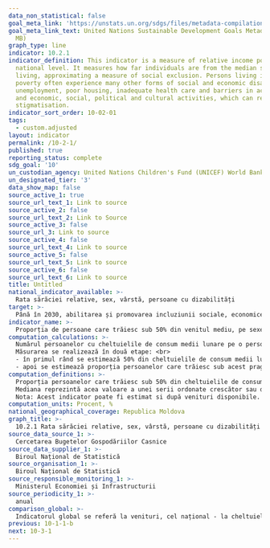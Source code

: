 ```yaml
---
data_non_statistical: false
goal_meta_link: 'https://unstats.un.org/sdgs/files/metadata-compilation/Metadata-Goal-10.pdf '
goal_meta_link_text: United Nations Sustainable Development Goals Metadata (PDF 4.0
  MB)
graph_type: line
indicator: 10.2.1
indicator_definition: This indicator is a measure of relative income poverty at the
  national level. It measures how far individuals are from the median standard of
  living, approximating a measure of social exclusion. Persons living in relative
  poverty often experience many other forms of social and economic disadvantage through
  unemployment, poor housing, inadequate health care and barriers in accessing education
  and economic, social, political and cultural activities, which can result from social
  stigmatisation.
indicator_sort_order: 10-02-01
tags:
  - custom.adjusted
layout: indicator
permalink: /10-2-1/
published: true
reporting_status: complete
sdg_goal: '10'
un_custodian_agency: United Nations Children's Fund (UNICEF) World Bank (WB)
un_designated_tier: '3'
data_show_map: false
source_active_1: true
source_url_text_1: Link to source
source_active_2: false
source_url_text_2: Link to Source
source_active_3: false
source_url_3: Link to source
source_active_4: false
source_url_text_4: Link to source
source_active_5: false
source_url_text_5: Link to source
source_active_6: false
source_url_text_6: Link to source
title: Untitled
national_indicator_available: >-
  Rata sărăciei relative, sex, vârstă, persoane cu dizabilități
target: >-
  Până în 2030, abilitarea și promovarea incluziunii sociale, economice și politice a tuturor, indiferent de vârstă, sex, dizabilitate, rasă, etnie, origine, religie sau statut economic sau de altă natură
indicator_name: >-
  Proporția de persoane care trăiesc sub 50% din venitul mediu, pe sexe, vârstă, persoane cu dizabilități
computation_calculations: >-
  Numărul persoanelor cu cheltuielile de consum medii lunare pe o persoană mai mici decât 50% din cheltuielile de consum medii lunare pe o persoană mediane, raportat la numărul total al populației, înmulțit cu 100.<br> 
  Măsurarea se realizează în două etape: <br> 
  - în primul rând se estimează 50% din cheltuielile de consum medii lunare pe o persoană mediane;<br> 
  - apoi se estimează proporția persoanelor care trăiesc sub acest prag relativ.
computation_definitions: >-
  Proporția persoanelor care trăiesc sub 50% din cheltuielile de consumul mediane.<br> 
  Mediana reprezintă acea valoare a unei serii ordonate crescător sau descrescător care împarte seria în două părți egale.<br> 
  Nota: Acest indicator poate fi estimat si după venituri disponibile. Din anul 2014 la baza estimării indicatorului a fost utilizat numărul populației cu reședință obișnuită și nu numărul populației stabile.
computation_units: Procent, %
national_geographical_coverage: Republica Moldova
graph_title: >-
  10.2.1 Rata sărăciei relative, sex, vârstă, persoane cu dizabilități
source_data_source_1: >-
  Cercetarea Bugetelor Gospodăriilor Casnice
source_data_supplier_1: >-
  Biroul Național de Statistică
source_organisation_1: >-
  Biroul Național de Statistică
source_responsible_monitoring_1: >-
  Ministerul Economiei și Infrastructurii
source_periodicity_1: >-
  anual
comparison_global: >-
  Indicatorul global se referă la venituri, cel național - la cheltuieli de consum
previous: 10-1-1-b
next: 10-3-1
---
```

